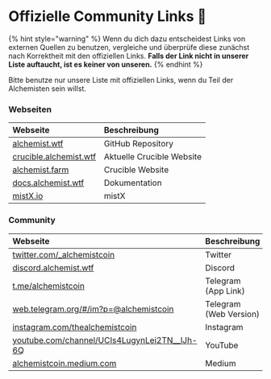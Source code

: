 # Offizielle Community Links 🔗

{% hint style="warning" %}
Wenn du dich dazu entscheidest Links von externen Quellen zu benutzen, vergleiche und überprüfe diese zunächst nach Korrektheit mit den offiziellen Links. **Falls der Link nicht in unserer Liste auftaucht, ist es keiner von unseren.**
{% endhint %}

Bitte benutze nur unsere Liste mit offiziellen Links, wenn du Teil der Alchemisten sein willst.

### Webseiten

| Webseite | Beschreibung |
| :--- | :--- |
| [alchemist.wtf](http://alchemist.wtf) | GitHub Repository |
| [crucible.alchemist.wtf](https://crucible.alchemist.wtf/) | Aktuelle Crucible Website |
| [alchemist.farm](https://alchemist.farm) | Crucible Website |
| [docs.alchemist.wtf](https://docs.alchemist.wtf) | Dokumentation |
| [mistX.io](https://mistx.io/) | mistX |

### Community

| Webseite | Beschreibung |
| :--- | :--- |
| [twitter.com/\_alchemistcoin](https://twitter.com/_alchemistcoin) | Twitter |
| [discord.alchemist.wtf](http://discord.alchemist.wtf) | Discord |
| [t.me/alchemistcoin](https://t.me/alchemistcoin) | Telegram \(App Link\) |
| [web.telegram.org/\#/im?p=@alchemistcoin](https://web.telegram.org/#/im?p=@alchemistcoin) | Telegram \(Web Version\) |
| [instagram.com/thealchemistcoin](https://www.instagram.com/thealchemistcoin/) | Instagram |
| [youtube.com/channel/UCIs4LugynLei2TN\_\_lJh-6Q](https://www.youtube.com/channel/UCIs4LugynLei2TN__lJh-6Q) | YouTube |
| [alchemistcoin.medium.com](https://alchemistcoin.medium.com/) | Medium |



